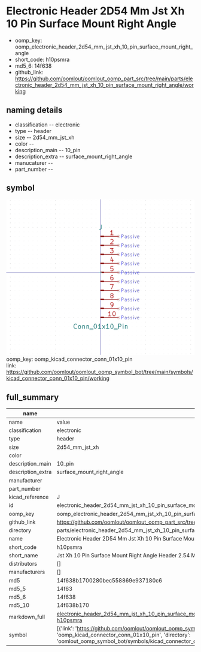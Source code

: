 # Electronic Header 2D54 Mm Jst Xh 10 Pin Surface Mount Right Angle

  
* oomp_key: oomp_electronic_header_2d54_mm_jst_xh_10_pin_surface_mount_right_angle 
* short_code: h10psmra
* md5_6: 14f638  
* github_link: https://github.com/oomlout/oomlout_oomp_part_src/tree/main/parts/electronic_header_2d54_mm_jst_xh_10_pin_surface_mount_right_angle/working  
## naming details
* classification -- electronic
* type -- header
* size -- 2d54_mm_jst_xh
* color -- 
* description_main -- 10_pin
* description_extra -- surface_mount_right_angle
* manucaturer -- 
* part_number -- 



## symbol

![](symbol/0/working/working_600.png)  
oomp_key: oomp_kicad_connector_conn_01x10_pin  
link: https://github.com/oomlout/oomlout_oomp_symbol_bot/tree/main/symbols/kicad_connector_conn_01x10_pin/working  


## full_summary
| name | value | 
| --- | --- | 
| name | value | 
| classification | electronic | 
| type | header | 
| size | 2d54_mm_jst_xh | 
| color |  | 
| description_main | 10_pin | 
| description_extra | surface_mount_right_angle | 
| manufacturer |  | 
| part_number |  | 
| kicad_reference | J | 
| id | electronic_header_2d54_mm_jst_xh_10_pin_surface_mount_right_angle | 
| oomp_key | oomp_electronic_header_2d54_mm_jst_xh_10_pin_surface_mount_right_angle | 
| github_link | https://github.com/oomlout/oomlout_oomp_part_src/tree/main/parts/electronic_header_2d54_mm_jst_xh_10_pin_surface_mount_right_angle/working | 
| directory | parts/electronic_header_2d54_mm_jst_xh_10_pin_surface_mount_right_angle | 
| name | Electronic Header 2D54 Mm Jst Xh 10 Pin Surface Mount Right Angle | 
| short_code | h10psmra | 
| short_name | Jst Xh 10 Pin Surface Mount Right Angle Header 2.54 Mm Pitch | 
| distributors | [] | 
| manufacturers | [] | 
| md5 | 14f638b1700280bec558869e937180c6 | 
| md5_5 | 14f63 | 
| md5_6 | 14f638 | 
| md5_10 | 14f638b170 | 
| markdown_full | [electronic_header_2d54_mm_jst_xh_10_pin_surface_mount_right_angle](https://github.com/oomlout/oomlout_oomp_part_src/tree/main/parts/electronic_header_2d54_mm_jst_xh_10_pin_surface_mount_right_angle/working)<br>[h10psmra](https://github.com/oomlout/oomlout_oomp_part_src/tree/main/parts/electronic_header_2d54_mm_jst_xh_10_pin_surface_mount_right_angle/working)<br> | 
| symbol | [{'link': 'https://github.com/oomlout/oomlout_oomp_symbol_bot/tree/main/symbols/kicad_connector_conn_01x10_pin', 'oomp_key': 'oomp_kicad_connector_conn_01x10_pin', 'directory': 'oomlout_oomp_symbol_bot/symbols/kicad_connector_conn_01x10_pin//working/working.kicad_sym'}] | 
